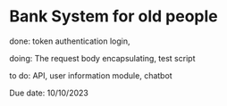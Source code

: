 # Bank System for old people

done: token authentication login, 

doing: The request body encapsulating, test script

to do: API, user information module, chatbot

Due date: 10/10/2023